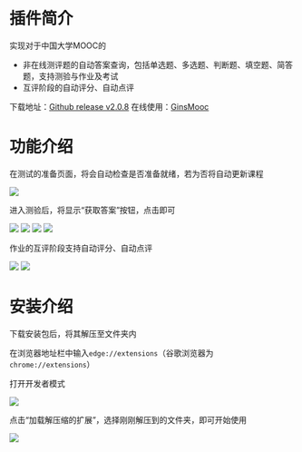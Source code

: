 # 插件简介

实现对于中国大学MOOC的
- 非在线测评题的自动答案查询，包括单选题、多选题、判断题、填空题、简答题，支持测验与作业及考试
- 互评阶段的自动评分、自动点评

下载地址：[Github release v2.0.8](https://github.com/ginnnnnn666/GinsMooc/releases/tag/v2.1.0)
在线使用：[GinsMooc](https://ginnnnnn.top/mooc/)

# 功能介绍

在测试的准备页面，将会自动检查是否准备就绪，若为否将自动更新课程

![](/public/extension-updating.png)

进入测验后，将显示“获取答案”按钮，点击即可

![](/public/extension-single-choice.png)
![](/public/extension-multiple-choice.png)
![](/public/extension-completion.png)
![](/public/extension-homework.png)

作业的互评阶段支持自动评分、自动点评

![](/public/extension-auto-evaluate-1.png)
![](/public/extension-auto-evaluate-2.png)


# 安装介绍

下载安装包后，将其解压至文件夹内

在浏览器地址栏中输入`edge://extensions`（谷歌浏览器为`chrome://extensions`）

打开开发者模式

![](/public/extension-developer-mode.png)

点击“加载解压缩的扩展”，选择刚刚解压到的文件夹，即可开始使用

![](/public/extension-load-decompression.png)
